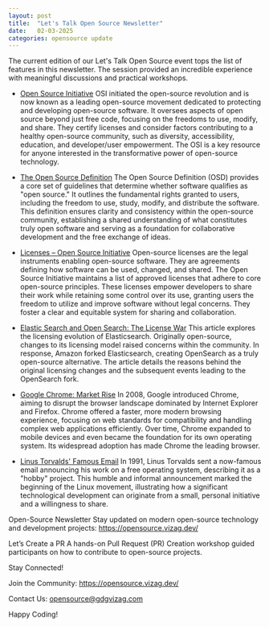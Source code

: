 ```yaml
---
layout: post
title:  "Let's Talk Open Source Newsletter"
date:   02-03-2025
categories: opensource update
---
```


The current edition of our Let's Talk Open Source event tops the list of features in this newsletter. The session provided an incredible experience with meaningful discussions and practical workshops.

- [Open Source Initiative](https://opensource.org)
OSI initiated the open-source revolution and is now known as a leading open-source movement dedicated to protecting and developing open-source software.  It oversees aspects of open source beyond just free code, focusing on the freedoms to use, modify, and share.  They certify licenses and consider factors contributing to a healthy open-source community, such as diversity, accessibility, education, and developer/user empowerment.  The OSI is a key resource for anyone interested in the transformative power of open-source technology.

- [The Open Source Definition](https://opensource.org/osd)
The Open Source Definition (OSD) provides a core set of guidelines that determine whether software qualifies as "open source." It outlines the fundamental rights granted to users, including the freedom to use, study, modify, and distribute the software. This definition ensures clarity and consistency within the open-source community, establishing a shared understanding of what constitutes truly open software and serving as a foundation for collaborative development and the free exchange of ideas.

- [Licenses – Open Source Initiative](https://opensource.org/licenses)
Open-source licenses are the legal instruments enabling open-source software.  They are agreements defining how software can be used, changed, and shared. The Open Source Initiative maintains a list of approved licenses that adhere to core open-source principles. These licenses empower developers to share their work while retaining some control over its use, granting users the freedom to utilize and improve software without legal concerns. They foster a clear and equitable system for sharing and collaboration.

- [Elastic Search and Open Search: The License War](https://dev.to/aws-builders/elastic-search-and-open-search-a-brief-history-of-the-license-war-52cb)
This article explores the licensing evolution of Elasticsearch. Originally open-source, changes to its licensing model raised concerns within the community. In response, Amazon forked Elasticsearch, creating OpenSearch as a truly open-source alternative. The article details the reasons behind the original licensing changes and the subsequent events leading to the OpenSearch fork.

- [Google Chrome: Market Rise](https://www.androidauthority.com/google-chrome-history-1025602/)
In 2008, Google introduced Chrome, aiming to disrupt the browser landscape dominated by Internet Explorer and Firefox. Chrome offered a faster, more modern browsing experience, focusing on web standards for compatibility and handling complex web applications efficiently.  Over time, Chrome expanded to mobile devices and even became the foundation for its own operating system.  Its widespread adoption has made Chrome the leading browser.

- [Linus Torvalds' Famous Email](https://fossbytes.com/linus-torvaldss-famous-email-first-linux-announcement/)
In 1991, Linus Torvalds sent a now-famous email announcing his work on a free operating system, describing it as a "hobby" project. This humble and informal announcement marked the beginning of the Linux movement, illustrating how a significant technological development can originate from a small, personal initiative and a willingness to share.

Open-Source Newsletter
Stay updated on modern open-source technology and development projects: https://opensource.vizag.dev/

Let’s Create a PR
A hands-on Pull Request (PR) Creation workshop guided participants on how to contribute to open-source projects.

Stay Connected!

Join the Community: https://opensource.vizag.dev/

Contact Us: opensource@gdgvizag.com

Happy Coding!
